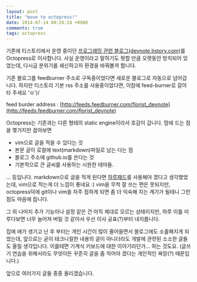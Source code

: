 ```yaml
---
layout: post
title: "move to octopress!"
date: 2014-07-14 00:24:24 +0900
comments: true
tags: octopress
---
```


기존에 티스토리에서 운영 중이던 [프로그래밍 관련 블로그(devnote.tistory.com)](http://devnote.tistory.com)를 Octopress로 이사합니다. 사실 운영이라고 말하기도 뭣할 만큼 오랫동안 방치되어 있었는데, 다시금 분위기를 쇄신하고자 환경을 바꿔볼까 합니다. 

기존 블로그를 feedburner 주소로 구독중이었다면 새로운 블로그로 자동으로 넘어갑니다. 하지만 티스토리 기본 rss 주소를 사용중이었다면, 이참에 feed-burner로 갈아타 주세요 'ㅁ')/

feed burder address : [http://feeds.feedburner.com/florist_devnote](http://feeds.feedburner.com/florist_devnote)

Octopress는 기존과는 다른 형태의 static engine이라서 호감이 갑니다. 맘에 드는 점을 몇가지만 꼽아보면

 * vim으로 글을 적을 수 있다는 것
 * 본문 글이 로컬에 text(markdown)파일로 남는 다는 점
 * 블로그 주소에 github.io를 쓴다는 것
 * 기본적으로 큰 글씨를 사용하는 시원한 테마들.
 
... 등입니다. markdown으로 글을 적게 된다면 [하루패드](http://pad.haroopress.com/user.html)를 사용해야 겠다고 생각했었는데, vim으로 적는게 더 느낌이 좋네요 :) vim을 무척 잘 쓰는 편은 못되지만, octopress덕에 git이나 vim을 자주 접하게 되면 좀 더 익숙해 지는 계기가 될테니 그런 점도 마음에 듭니다. 

그 외 나머지 추가 기능이나 설정 같은 건 아직 제대로 모르는 상태이지만, 하루 이틀 미루다보면 너무 늘어져 버릴 것 같아서 우선 이사 공표(?)부터 내지릅니다. 

집에 애가 생기고 난 후 부터는 개인 시간이 많이 줄어들면서 블로그에도 소홀해지게 되었는데, 앞으로는 굳이 테크니컬한 내용의 글이 아니더라도 개발에 관련된 소소한 글들도 올릴 생각입니다. 이를테면 기계식 키보드에 대한 이야기라던가... 하는 것도요. (글쓰기 연습을 위해서라도 무엇이든 꾸준히 글을 좀 적어야 겠다는 개인적인 욕망(?) 때문입니다.)

앞으로 여러가지 글들 종종 올리겠습니다.
